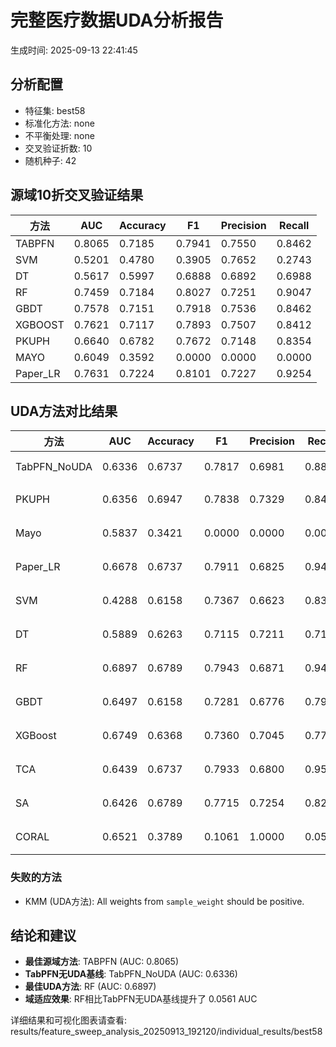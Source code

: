 # 完整医疗数据UDA分析报告

生成时间: 2025-09-13 22:41:45

## 分析配置

- 特征集: best58
- 标准化方法: none
- 不平衡处理: none
- 交叉验证折数: 10
- 随机种子: 42

## 源域10折交叉验证结果

| 方法 | AUC | Accuracy | F1 | Precision | Recall |
|------|-----|----------|----|-----------| -------|
| TABPFN | 0.8065 | 0.7185 | 0.7941 | 0.7550 | 0.8462 |
| SVM | 0.5201 | 0.4780 | 0.3905 | 0.7652 | 0.2743 |
| DT | 0.5617 | 0.5997 | 0.6888 | 0.6892 | 0.6988 |
| RF | 0.7459 | 0.7184 | 0.8027 | 0.7251 | 0.9047 |
| GBDT | 0.7578 | 0.7151 | 0.7918 | 0.7536 | 0.8462 |
| XGBOOST | 0.7621 | 0.7117 | 0.7893 | 0.7507 | 0.8412 |
| PKUPH | 0.6640 | 0.6782 | 0.7672 | 0.7148 | 0.8354 |
| MAYO | 0.6049 | 0.3592 | 0.0000 | 0.0000 | 0.0000 |
| Paper_LR | 0.7631 | 0.7224 | 0.8101 | 0.7227 | 0.9254 |

## UDA方法对比结果

| 方法 | AUC | Accuracy | F1 | Precision | Recall | 类型 |
|------|-----|----------|----|-----------| -------|------|
| TabPFN_NoUDA | 0.6336 | 0.6737 | 0.7817 | 0.6981 | 0.8880 | TabPFN基线 |
| PKUPH | 0.6356 | 0.6947 | 0.7838 | 0.7329 | 0.8474 | 传统基线 |
| Mayo | 0.5837 | 0.3421 | 0.0000 | 0.0000 | 0.0000 | 传统基线 |
| Paper_LR | 0.6678 | 0.6737 | 0.7911 | 0.6825 | 0.9429 | 传统基线 |
| SVM | 0.4288 | 0.6158 | 0.7367 | 0.6623 | 0.8391 | 机器学习基线 |
| DT | 0.5889 | 0.6263 | 0.7115 | 0.7211 | 0.7135 | 机器学习基线 |
| RF | 0.6897 | 0.6789 | 0.7943 | 0.6871 | 0.9429 | 机器学习基线 |
| GBDT | 0.6497 | 0.6158 | 0.7281 | 0.6776 | 0.7910 | 机器学习基线 |
| XGBoost | 0.6749 | 0.6368 | 0.7360 | 0.7045 | 0.7756 | 机器学习基线 |
| TCA | 0.6439 | 0.6737 | 0.7933 | 0.6800 | 0.9520 | UDA方法 |
| SA | 0.6426 | 0.6789 | 0.7715 | 0.7254 | 0.8240 | UDA方法 |
| CORAL | 0.6521 | 0.3789 | 0.1061 | 1.0000 | 0.0560 | UDA方法 |

### 失败的方法

- KMM (UDA方法): All weights from `sample_weight` should be positive.

## 结论和建议

- **最佳源域方法**: TABPFN (AUC: 0.8065)
- **TabPFN无UDA基线**: TabPFN_NoUDA (AUC: 0.6336)
- **最佳UDA方法**: RF (AUC: 0.6897)
- **域适应效果**: RF相比TabPFN无UDA基线提升了 0.0561 AUC

详细结果和可视化图表请查看: results/feature_sweep_analysis_20250913_192120/individual_results/best58